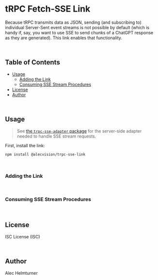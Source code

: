 # tRPC Fetch-SSE Link

Because tRPC transmits data as JSON, sending (and subscribing to) individual Server-Sent event streams is not possible by default (which is handy if, say, you want to use SSE to send chunks of a ChatGPT response as they are generated). This link enables that functionality.

</br>

## Table of Contents

- [Usage](#usage)
  - [Adding the Link](#adding-the-link)
  - [Consuming SSE Stream Procedures](#consuming-sse-stream-procedures)
- [License](#license)
- [Author](#author)

</br>

## Usage

> See [the `trpc-sse-adapter` package](https://github.com/alecvision/trpc-sse-adapter) for the server-side adapter needed to handle SSE stream requests.

First, install the link:

```bash
npm install @alecvision/trpc-sse-link
```
<!-- TODO:
There are two steps to implementing this adapter:

1. Add the adapter to your server and tell it which procedures are SSE streams
2. Create `subscription` procedures for your SSE streams
 -->
</br>

### Adding the Link
<!-- TODO:
-----
This adapter ONLY handles requests for SSE streams. Batching of SSE Stream requests is not supported. Creating an SSE stream is as simple as creating a subscription procedure, just as you would with WebSockets - but tRPC doesn't know the difference between a WebSocket and an SSE stream. You must tell it which procedures are SSE streams and handle them accordingly. For example, using Next.js:

```ts
import type { NextRequest } from "next/server";
import { fetchRequestHandler } from "@trpc/server/adapters/fetch";
import { sseRequestHandler } from "@alecvision/trpc-sse-adapter";
import { appRouter, createTRPCContext } from "../../../server";

const SSE_PROCEDURE_PATTERNS = [
    /ticker\.start$/,
    /chatgpt\.generate$/,
    /*
    prefixes/suffixes are an easy way to arbitrarily define SSE streams by giving
    them a special name (e.g. `myProcedure.stream_getSomeStreamingData`)
    */
    /^.*\.stream_\w+$/
];

function isStreamable(path: string) {
  return SSE_PROCEDURE_PATTERNS.some((regex) => regex.test(path));
}

// Vercel only supports SSE on the edge runtime (WebSockets are not supported at all)
export const config = {
  runtime: "edge",
};

export default async function handler(req: NextRequest) {
  
  if (isStreamable(req.nextUrl.pathname)) {
    // Accepts a subset of the options for the fetch adapter
    return sseRequestHandler({
      endpoint: "/api/trpc",
      router: appRouter,
      req,
      createContext: createTRPCContext,
    });
  }

  return fetchRequestHandler({
    endpoint: "/api/trpc",
    router: appRouter,
    req,
    createContext: createTRPCContext,
  });
}

export default handler;
```
 -->
</br>

### Consuming SSE Stream Procedures
<!-- TODO:
-----
```ts
import { observable } from "@trpc/server/observable";
import { OpenAI } from "openai-streams";
import { z } from "zod";
import { createTRPCRouter, publicProcedure } from ".";

export const chatRouter = createTRPCRouter({
  generate: publicProcedure
    .input(
      z.object({
        model: z.string(),
        messages: z.array(
          z.object({
            role: z.enum(["user", "system", "assistant"]),
            content: z.string(),
          }),
        ),
        temperature: z.number().nullish(),
        top_p: z.number().nullish(),
        frequency_penalty: z.number().nullish(),
        presence_penalty: z.number().nullish(),
        max_tokens: z.number().default(4096),
        n: z.number().nullish(),
        logit_bias: z
          .record(z.string(), z.number().min(-100).max(100))
          .nullish(),
        stop: z.array(z.string()).nullish(),
        user: z.string().nullish(),
      }),
    )
    .subscription(
      ({ input }) => {
        return observable<string>((observer) => {
          const abortController = new AbortController();

          void OpenAI("chat", input, {
            controller: abortController,
            apiKey: process.env.OPEN_AI_API_KEY,
            onParse(token) {
              observer.next(token);
            },
            onDone() {
              observer.complete();
            },
          }).catch((err) => {
            observer.error(err);
          });

          return () => {
            abortController.abort();
            observer.complete();
          };
        });
      },
    ),
});
```
 -->
</br>

## License

ISC License (ISC)

</br>

## Author

Alec Helmturner
